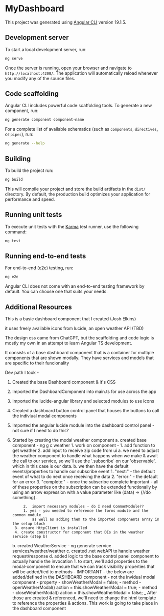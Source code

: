 # MyDashboard

This project was generated using [Angular CLI](https://github.com/angular/angular-cli) version 19.1.5.

## Development server

To start a local development server, run:

```bash
ng serve
```

Once the server is running, open your browser and navigate to `http://localhost:4200/`. The application will automatically reload whenever you modify any of the source files.

## Code scaffolding

Angular CLI includes powerful code scaffolding tools. To generate a new component, run:

```bash
ng generate component component-name
```

For a complete list of available schematics (such as `components`, `directives`, or `pipes`), run:

```bash
ng generate --help
```

## Building

To build the project run:

```bash
ng build
```

This will compile your project and store the build artifacts in the `dist/` directory. By default, the production build optimizes your application for performance and speed.

## Running unit tests

To execute unit tests with the [Karma](https://karma-runner.github.io) test runner, use the following command:

```bash
ng test
```

## Running end-to-end tests

For end-to-end (e2e) testing, run:

```bash
ng e2e
```

Angular CLI does not come with an end-to-end testing framework by default. You can choose one that suits your needs.

## Additional Resources

This is a basic dashboard component that I created (Josh Elkins)
 

it uses freely available icons from lucide, 
an open weather API (TBD)

The design css came from ChatGPT, but the scaffolding 
and code logic is mostly my own in an attempt to learn Angular TS development. 


It consists of a base dashboard component 
that is a container for multiple components
that are shown modally. They have services and models
that are specific to their funcionality



Dev path I took - 


1. Created the base Dashboard component & it's CSS
2. Imported the DashboardComponent into main.ts for use across the app
3. Imported the lucide-angular library and selected modules 
    to use icons
4. Created a dashboard button control panel that houses
    the buttons to call the indiviual modal components
5.  Imported the angular lucide module into the dashboard control panel - not sure if I need to do this? 

6. Started by creating the modal weather component 
    a. created base component - ng g c weather
        1. work on component - 
            1. add function to get weather
            2. add input to receive zip code from ui
                a. we need to adjust the weather component to handle
                    what happens when we make & await the 
                    call to our service, so we'll use the '.subscribe' 
                    on our 'observable', which in this case is our data. 
                b. we then have the default events/properties to 
                    handle our subscribe event 
                        1. "next:" - the default event of what to do next once receiving the data 
                        2. "error:" - the default for an error
                        3. "complete:" - once the subscribe complete
                    Important - all of these properties on the subscription 
                    can be extended functionally by using an arrow expression with a 
                    value parameter like (data) => {//do something}. 

            2.  import necessary modules - do I need CommonModule??
            1. yes - you needed to reference the forms module and the common module 
                as well as adding them to the imported components array in the setup block
        3. ensure HttpClient is installed
        4. create constructor for component that DIs in the weather service (step b)
        
    b. created WeatherService - ng generate service services/weather/weather 
    c. created .net webAPI to handle weather request/response
    d. added logic to the base control panel component to 
        actually handle the invocation 
            1. to start, we'll add properties to the modal-component 
                to ensure that we can track visibility
        properties that will be added/tied to methods - 
        IMPORTANT - the below are added/defined in the DASHBOARD component - not the invidual 
            modal component 
            - property -  showWeatherModal = false; 
            - method - openWeatherModal() 
                            action = this.showWeatherModal = true;
            - method - closeWeatherModal() 
                            action = this.showWeatherModal = false; _ 
            After those are created & referenced, we'll need to change the html template to 
            reference the properties & actions. This work is going to take place in the dashboard component
        




